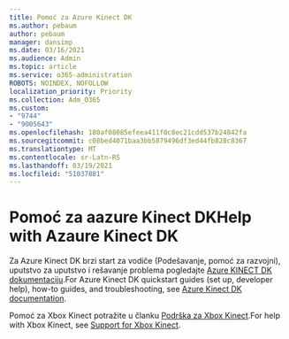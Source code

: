 ```yaml
---
title: Pomoć za Azure Kinect DK
ms.author: pebaum
author: pebaum
manager: dansimp
ms.date: 03/16/2021
ms.audience: Admin
ms.topic: article
ms.service: o365-administration
ROBOTS: NOINDEX, NOFOLLOW
localization_priority: Priority
ms.collection: Adm_O365
ms.custom:
- "9744"
- "9005643"
ms.openlocfilehash: 180af08085efeea411f0c8ec21cdd537b24842fa
ms.sourcegitcommit: c08bed4071baa3bb5879496df3ed44fb828c8367
ms.translationtype: MT
ms.contentlocale: sr-Latn-RS
ms.lasthandoff: 03/19/2021
ms.locfileid: "51037881"
---
```

# <a name="help-with-azaure-kinect-dk"></a><span data-ttu-id="f3878-102">Pomoć za aazure Kinect DK</span><span class="sxs-lookup"><span data-stu-id="f3878-102">Help with Azaure Kinect DK</span></span>

<span data-ttu-id="f3878-103">Za Azure Kinect DK brzi start za vodiče (Podešavanje, pomoć za razvojni), uputstvo za uputstvo i rešavanje problema pogledajte [Azure KINECT DK dokumentaciju](https://docs.microsoft.com/azure/kinect-dk/).</span><span class="sxs-lookup"><span data-stu-id="f3878-103">For Azure Kinect DK quickstart guides (set up, developer help), how-to guides, and troubleshooting, see [Azure Kinect DK documentation](https://docs.microsoft.com/azure/kinect-dk/).</span></span>


<span data-ttu-id="f3878-104">Pomoć za Xbox Kinect potražite u članku [Podrška za Xbox Kinect](https://www.xbox.com/Search?q=kinect&rtc=1#nav-support).</span><span class="sxs-lookup"><span data-stu-id="f3878-104">For help with Xbox Kinect, see [Support for Xbox Kinect](https://www.xbox.com/Search?q=kinect&rtc=1#nav-support).</span></span>